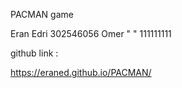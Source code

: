 PACMAN game


Eran Edri 302546056
Omer "  " 111111111


github link :

https://eraned.github.io/PACMAN/